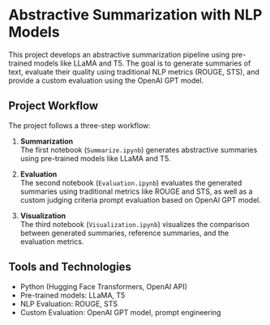 # Abstractive Summarization with NLP Models

This project develops an abstractive summarization pipeline using pre-trained models like LLaMA and T5. The goal is to generate summaries of text, evaluate their quality using traditional NLP metrics (ROUGE, STS), and provide a custom evaluation using the OpenAI GPT model.

## Project Workflow

The project follows a three-step workflow:

1. **Summarization**  
   The first notebook (`Summarize.ipynb`) generates abstractive summaries using pre-trained models like LLaMA and T5.

2. **Evaluation**  
   The second notebook (`Evaluation.ipynb`) evaluates the generated summaries using traditional metrics like ROUGE and STS, as well as a custom judging criteria prompt evaluation based on OpenAI GPT model.

3. **Visualization**  
   The third notebook (`Visualization.ipynb`) visualizes the comparison between generated summaries, reference summaries, and the evaluation metrics.

## Tools and Technologies

- Python (Hugging Face Transformers, OpenAI API)
- Pre-trained models: LLaMA, T5
- NLP Evaluation: ROUGE, STS
- Custom Evaluation: OpenAI GPT model, prompt engineering
